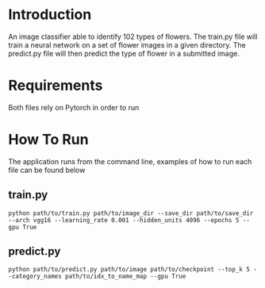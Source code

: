 # Introduction
An image classifier able to identify 102 types of flowers. The train.py file will train a neural network on a set 
of flower images in a given directory. The predict.py file will then predict the type of flower in a submitted image.

# Requirements 
Both files rely on Pytorch in order to run

# How To Run
The application runs from the command line, examples of how to run each file can be found below
## train.py
`python path/to/train.py path/to/image_dir --save_dir path/to/save_dir --arch vgg16 --learning_rate 0.001 --hidden_units 4096
--epochs 5 --gpu True`
## predict.py
`python path/to/predict.py path/to/image path/to/checkpoint --top_k 5 --category_names path/to/idx_to_name_map --gpu True`
